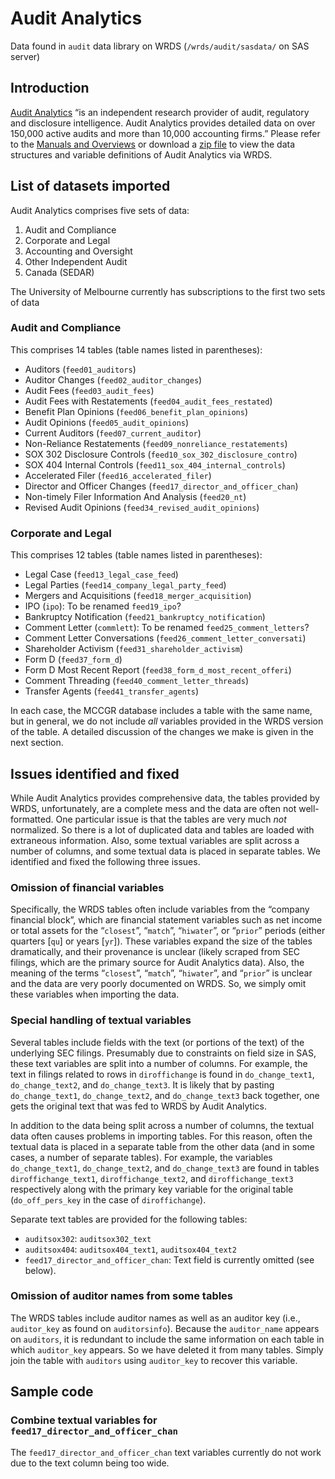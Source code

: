 # Audit Analytics


Data found in `audit` data library on WRDS (`/wrds/audit/sasdata/` on
SAS server)

## Introduction

[Audit Analytics](https://www.auditanalytics.com/) “is an independent
research provider of audit, regulatory and disclosure intelligence.
Audit Analytics provides detailed data on over 150,000 active audits and
more than 10,000 accounting firms.” Please refer to the [Manuals and
Overviews](https://wrds-www.wharton.upenn.edu/pages/support/manuals-and-overviews/audit-analytics/)
or download a [zip
file](https://github.com/mccgr/wrds_pg/blob/master/audit/AuditAnalyticsManuals.zip?raw=true)
to view the data structures and variable definitions of Audit Analytics
via WRDS.

## List of datasets imported

Audit Analytics comprises five sets of data:

1.  Audit and Compliance
2.  Corporate and Legal
3.  Accounting and Oversight
4.  Other Independent Audit
5.  Canada (SEDAR)

The University of Melbourne currently has subscriptions to the first two
sets of data

### Audit and Compliance

This comprises 14 tables (table names listed in parentheses):

- Auditors (`feed01_auditors`)
- Auditor Changes (`feed02_auditor_changes`)
- Audit Fees (`feed03_audit_fees`)
- Audit Fees with Restatements (`feed04_audit_fees_restated`)
- Benefit Plan Opinions (`feed06_benefit_plan_opinions`)
- Audit Opinions (`feed05_audit_opinions`)
- Current Auditors (`feed07_current_auditor`)
- Non-Reliance Restatements (`feed09_nonreliance_restatements`)
- SOX 302 Disclosure Controls (`feed10_sox_302_disclosure_contro`)
- SOX 404 Internal Controls (`feed11_sox_404_internal_controls`)
- Accelerated Filer (`feed16_accelerated_filer`)
- Director and Officer Changes (`feed17_director_and_officer_chan`)
- Non-timely Filer Information And Analysis (`feed20_nt`)
- Revised Audit Opinions (`feed34_revised_audit_opinions`)

### Corporate and Legal

This comprises 12 tables (table names listed in parentheses):

- Legal Case (`feed13_legal_case_feed`)
- Legal Parties (`feed14_company_legal_party_feed`)
- Mergers and Acquisitions (`feed18_merger_acquisition`)
- IPO (`ipo`): To be renamed `feed19_ipo`?
- Bankruptcy Notification (`feed21_bankruptcy_notification`)
- Comment Letter (`commlett`): To be renamed `feed25_comment_letters`?
- Comment Letter Conversations (`feed26_comment_letter_conversati`)
- Shareholder Activism (`feed31_shareholder_activism`)
- Form D (`feed37_form_d`)
- Form D Most Recent Report (`feed38_form_d_most_recent_offeri`)
- Comment Threading (`feed40_comment_letter_threads`)
- Transfer Agents (`feed41_transfer_agents`)

In each case, the MCCGR database includes a table with the same name,
but in general, we do not include *all* variables provided in the WRDS
version of the table. A detailed discussion of the changes we make is
given in the next section.

## Issues identified and fixed

While Audit Analytics provides comprehensive data, the tables provided
by WRDS, unfortunately, are a complete mess and the data are often not
well-formatted. One particular issue is that the tables are very much
*not* normalized. So there is a lot of duplicated data and tables are
loaded with extraneous information. Also, some textual variables are
split across a number of columns, and some textual data is placed in
separate tables. We identified and fixed the following three issues.

### Omission of financial variables

Specifically, the WRDS tables often include variables from the “company
financial block”, which are financial statement variables such as net
income or total assets for the “`closest`”, “`match`”, “`hiwater`”, or
“`prior`” periods (either quarters \[`qu`\] or years \[`yr`\]). These
variables expand the size of the tables dramatically, and their
provenance is unclear (likely scraped from SEC filings, which are the
primary source for Audit Analytics data). Also, the meaning of the terms
“`closest`”, “`match`”, “`hiwater`”, and “`prior`” is unclear and the
data are very poorly documented on WRDS. So, we simply omit these
variables when importing the data.

### Special handling of textual variables

Several tables include fields with the text (or portions of the text) of
the underlying SEC filings. Presumably due to constraints on field size
in SAS, these text variables are split into a number of columns. For
example, the text in filings related to rows in `diroffichange` is found
in `do_change_text1`, `do_change_text2`, and `do_change_text3`. It is
likely that by pasting `do_change_text1`, `do_change_text2`, and
`do_change_text3` back together, one gets the original text that was fed
to WRDS by Audit Analytics.

In addition to the data being split across a number of columns, the
textual data often causes problems in importing tables. For this reason,
often the textual data is placed in a separate table from the other data
(and in some cases, a number of separate tables). For example, the
variables `do_change_text1`, `do_change_text2`, and `do_change_text3`
are found in tables `diroffichange_text1`, `diroffichange_text2`, and
`diroffichange_text3` respectively along with the primary key variable
for the original table (`do_off_pers_key` in the case of
`diroffichange`).

Separate text tables are provided for the following tables:

- `auditsox302`: `auditsox302_text`
- `auditsox404`: `auditsox404_text1`, `auditsox404_text2`
- `feed17_director_and_officer_chan`: Text field is currently omitted
  (see below).

### Omission of auditor names from some tables

The WRDS tables include auditor names as well as an auditor key (i.e.,
`auditor_key` as found on `auditorsinfo`). Because the `auditor_name`
appears on `auditors`, it is redundant to include the same information
on each table in which `auditor_key` appears. So we have deleted it from
many tables. Simply join the table with `auditors` using `auditor_key`
to recover this variable.

## Sample code

### Combine textual variables for `feed17_director_and_officer_chan`

The `feed17_director_and_officer_chan` text variables currently do not
work due to the text column being too wide.
